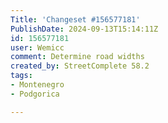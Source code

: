 ```yaml
---
Title: 'Changeset #156577181'
PublishDate: 2024-09-13T15:14:11Z
id: 156577181
user: Wemicc
comment: Determine road widths
created_by: StreetComplete 58.2
tags:
- Montenegro
- Podgorica

---
```

